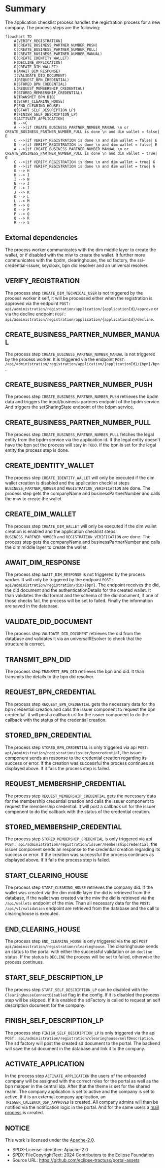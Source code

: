 # Summary

The application checklist process handles the registration process for a new company. The process steps are the following:

```mermaid
flowchart TD
    A[VERIFY_REGISTRATION]
    B(CREATE_BUSINESS_PARTNER_NUMBER_PUSH)
    C(CREATE_BUSINESS_PARTNER_NUMBER_PULL)
    D(CREATE_BUSINESS_PARTNER_NUMBER_MANUAL)
    E(CREATE_IDENTITY_WALLET)
    F(DECLINE_APPLICATION)
    G(CREATE_DIM_WALLET)
    H(AWAIT_DIM_RESPONSE)
    I(VALIDATE_DID_DOCUMENT)
    J(REQUEST_BPN_CREDENTIAL)
    K(STORED_BPN_CREDENTIAL)
    L(REQUEST_MEMBERSHIP_CREDENTIAL)
    M(STORED_MEMBERSHIP_CREDENTIAL)
    N(TRANSMIT_BPN_DID)
    O(START_CLEARING_HOUSE)
    P(END_CLEARING_HOUSE)
    Q(START_SELF_DESCRIPTION_LP)
    R(FINISH_SELF_DESCRIPTION_LP)
    S(ACTIVATE_APPLICATION)
    B -->C
    A -->|if CREATE_BUSINESS_PARTNER_NUMBER_MANUAL \n or CREATE_BUSINESS_PARTNER_NUMBER_PULL is done \n and dim wallet = false| E
    C -->|if VERIFY_REGISTRATION is done \n and dim wallet = false| E
    D -->|if VERIFY_REGISTRATION is done \n and dim wallet = false| E
    A -->|if CREATE_BUSINESS_PARTNER_NUMBER_MANUAL \n or CREATE_BUSINESS_PARTNER_NUMBER_PULL is done \n and dim wallet = true| G
    C -->|if VERIFY_REGISTRATION is done \n and dim wallet = true| G
    D -->|if VERIFY_REGISTRATION is done \n and dim wallet = true| G
    G --> H
    H --> I
    I --> N
    N --> J
    E --> J
    J --> K
    K --> L
    L --> M
    M --> O
    O --> P
    P --> Q
    Q --> R
    R --> S
```

## External dependencies

The process worker communicates with the dim middle layer to create the wallet, or if disabled with the miw to create the wallet. It further more communicates with the bpdm, clearinghouse, the sd factory, the ssi-credential-issuer, keycloak, bpn did resolver and an universal resolver.

## VERIFY_REGISTRATION

The process step `CREATE_DIM_TECHNICAL_USER` is not triggered by the process worker it self, it will be processed either when the registration is approved via the endpoint `POST: api/administration/registration/application/{applicationId}/approve` or via the decline endpoint `POST: api/administration/registration/application/{applicationId}/decline`.

## CREATE_BUSINESS_PARTNER_NUMBER_MANUAL

The process step `CREATE_BUSINESS_PARTNER_NUMBER_MANUAL` is not triggered by the process worker. It is triggered via the endpoint `POST: /api/administration/registration/application/{applicationId}/{bpn}/bpn`.

## CREATE_BUSINESS_PARTNER_NUMBER_PUSH

The process step `CREATE_BUSINESS_PARTNER_NUMBER_PUSH` retrieves the bpdm data and triggers the input/business-partners endpoint of the bpdm service. And triggers the setSharingState endpoint of the bdpm service.

## CREATE_BUSINESS_PARTNER_NUMBER_PULL

The process step `CREATE_BUSINESS_PARTNER_NUMBER_PULL` fetches the legal entity from the bpdm service via the application id. If the legal entity doesn't have the bpn set the process will stay in `TODO`. If the bpn is set for the legal entity the process step is done.

## CREATE_IDENTITY_WALLET

The process step `CREATE_IDENTITY_WALLET` will only be executed if the dim wallet creation is disabled and the application checklist steps `BUSINESS_PARTNER_NUMBER` and `REGISTRATION_VERIFICATION` are done. The process step gets the companyName and businessPartnerNumber and calls the miw to create the wallet.

## CREATE_DIM_WALLET

The process step `CREATE_DIM_WALLET` will only be executed if the dim wallet creation is enabled and the application checklist steps `BUSINESS_PARTNER_NUMBER` and `REGISTRATION_VERIFICATION` are done. The process step gets the companyName and businessPartnerNumber and calls the dim middle layer to create the wallet.

## AWAIT_DIM_RESPONSE

The process step `AWAIT_DIM_RESPONSE` is not triggered by the process worker. It will only be triggered by the endpoint `POST: api/administration/registration/dim/{bpn}`. The endpoint receives the did, the did document and the authenticationDetails for the created wallet. It than validates the did format and the schema of the did document, if one of those checks fail, the process will be set to failed. Finally the information are saved in the database.

## VALIDATE_DID_DOCUMENT

The process step `VALIDATE_DID_DOCUMENT` retrieves the did from the database and validates it via an universalREsolver to check that the structure is correct.

## TRANSMIT_BPN_DID

The process step `TRANSMIT_BPN_DID` retrieves the bpn and did. It than transmits the details to the bpn did resolver.

## REQUEST_BPN_CREDENTIAL

The process step `REQUEST_BPN_CREDENTIAL` gets the necessary data for the bpn credential creation and calls the issuer component to request the bpn credential. it will post a callback url for the issuer component to do the callback with the status of the credential creation.

## STORED_BPN_CREDENTIAL

The process step `STORED_BPN_CREDENTIAL` is only triggered via api `POST: api/administration/registration/issuer/bpncredential`, the issuer component sends an response to the credential creation regarding its success or error. If the creation was successful the process continues as displayed above. If it fails the process step is failed.

## REQUEST_MEMBERSHIP_CREDENTIAL

The process step `REQUEST_MEMBERSHIP_CREDENTIAL` gets the necessary data for the membership credential creation and calls the issuer component to request the membership credential. it will post a callback url for the issuer component to do the callback with the status of the credential creation.

## STORED_MEMBERSHIP_CREDENTIAL

The process step `STORED_MEMBERSHIP_CREDENTIAL` is only triggered via api `POST: api/administration/registration/issuer/membershipcredential`, the issuer component sends an response to the credential creation regarding its success or error. If the creation was successful the process continues as displayed above. If it fails the process step is failed.

## START_CLEARING_HOUSE

The process step `START_CLEARING_HOUSE` retrieves the company did. If the wallet was created via the dim middle layer the did is retrieved from the database, if the wallet was created via the miw the did is retrieved via the `/api/wallets` endpoint of the miw. Than all necessary data for the `POST: /api/v1/validation` endpoint are retrieved from the database and the call to clearinghouse is executed.

## END_CLEARING_HOUSE

The process step `END_CLEARING_HOUSE` is only triggered via the api `POST api/administration/registration/clearinghouse`. The clearinghouse sends an status to the portal with either the successful validation or an `decline` status. If the status is `DECLINE` the process will be set to failed, otherwise the process continues.

## START_SELF_DESCRIPTION_LP

The process step `START_SELF_DESCRIPTION_LP` can be disabled with the `ClearinghouseConnectDisabled` flag in the config. If it is disabled the process step will be skipped. If it is enabled the sdFactory is called to request an self description document for the company.

## FINISH_SELF_DESCRIPTION_LP

The process step `FINISH_SELF_DESCRIPTION_LP` is only triggered via the api `POST: api/administration/registration/clearinghouse/selfDescription`. The sd factory will post the created sd document to the portal. The backend will save the sd document in the database and link it to the company.

## ACTIVATE_APPLICATION

In the process step `ACTIVATE_APPLICATION` the users of the onboarded company will be assigned with the correct roles for the portal as well as the bpn mapper in the central idp. After that the theme is set for the shared realm. The company application is set to active and the company is set to active. If it is an external company application, an `TRIGGER_CALLBACK_OSP_APPROVED` is created. All company admins will than be notified via the notification logic in the portal. And for the same users a [mail process](../Process%20Workers/mailing.md) is created.

## NOTICE

This work is licensed under the [Apache-2.0](https://www.apache.org/licenses/LICENSE-2.0).

- SPDX-License-Identifier: Apache-2.0
- SPDX-FileCopyrightText: 2024 Contributors to the Eclipse Foundation
- Source URL: https://github.com/eclipse-tractusx/portal-assets
